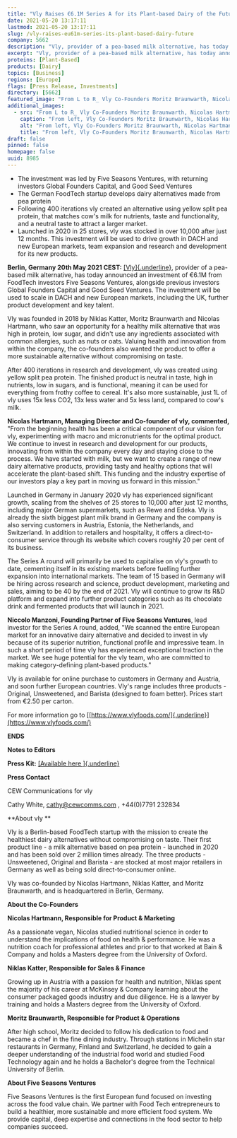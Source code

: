 ```yaml
---
title: "Vly Raises €6.1M Series A for its Plant-based Dairy of the Future"
date: 2021-05-20 13:17:11
lastmod: 2021-05-20 13:17:11
slug: /vly-raises-eu61m-series-its-plant-based-dairy-future
company: 5662
description: "Vly, provider of a pea-based milk alternative, has today announced an investment of €6.1M from FoodTech investors Five Seasons Ventures, alongside previous investors Global Founders Capital and Good Seed Ventures."
excerpt: "Vly, provider of a pea-based milk alternative, has today announced an investment of €6.1M from FoodTech investors Five Seasons Ventures, alongside previous investors Global Founders Capital and Good Seed Ventures."
proteins: [Plant-Based]
products: [Dairy]
topics: [Business]
regions: [Europe]
flags: [Press Release, Investments]
directory: [5662]
featured_image: "From L to R_ Vly Co-Founders Moritz Braunwarth, Nicolas Hartmann, Niklas Katter._0.jpg"
additional_images:
  - src: "From L to R_ Vly Co-Founders Moritz Braunwarth, Nicolas Hartmann, Niklas Katter._0.jpg"
    caption: "From left, Vly Co-Founders Moritz Braunwarth, Nicolas Hartmann, and Niklas Katter"
    alt: "From left, Vly Co-Founders Moritz Braunwarth, Nicolas Hartmann, and Niklas Katter"
    title: "From left, Vly Co-Founders Moritz Braunwarth, Nicolas Hartmann, and Niklas Katter"
draft: false
pinned: false
homepage: false
uuid: 8985
---
```

-   The investment was led by Five Seasons Ventures, with returning
    investors Global Founders Capital, and Good Seed Ventures 
-   The German FoodTech startup develops dairy alternatives made from
    pea protein
-   Following 400 iterations vly created an alternative using yellow
    split pea protein, that matches cow's milk for nutrients, taste and
    functionality, and a neutral taste to attract a larger market. 
-   Launched in 2020 in 25 stores, vly was stocked in over 10,000 after
    just 12 months. This investment will be used to drive growth in DACH
    and new European markets, team expansion and research and
    development for its new products.

**Berlin, Germany 20th May 2021 CEST:**
[[Vly]{.underline}](https://www.vlyfoods.com/), provider of a pea-based
milk alternative, has today announced an investment of €6.1M from
FoodTech investors Five Seasons Ventures, alongside previous investors
Global Founders Capital and Good Seed Ventures. The investment will be
used to scale in DACH and new European markets, including the UK,
further product development and key talent.

Vly was founded in 2018 by Niklas Katter, Moritz Braunwarth and Nicolas
Hartmann, who saw an opportunity for a healthy milk alternative that was
high in protein, low sugar, and didn't use any ingredients associated
with common allergies, such as nuts or oats. Valuing health and
innovation from within the company, the co-founders also wanted the
product to offer a more sustainable alternative without compromising on
taste.

After 400 iterations in research and development, vly was created using
yellow split pea protein. The finished product is neutral in taste, high
in nutrients, low in sugars, and is functional, meaning it can be used
for everything from frothy coffee to cereal. It's also more sustainable,
just 1L of vly uses 15x less CO2, 13x less water and 5x less land,
compared to cow's milk. 

**Nicolas Hartmann, Managing Director and Co-founder of vly,
commented,** "From the beginning health has been a critical component of
our vision for vly, experimenting with macro and micronutrients for the
optimal product. We continue to invest in research and development for
our products, innovating from within the company every day and staying
close to the process. We have started with milk, but we want to create a
range of new dairy alternative products, providing tasty and healthy
options that will accelerate the plant-based shift. This funding and the
industry expertise of our investors play a key part in moving us forward
in this mission."

Launched in Germany in January 2020 vly has experienced significant
growth, scaling from the shelves of 25 stores to 10,000 after just 12
months, including major German supermarkets, such as Rewe and Edeka. Vly
is already the sixth biggest plant milk brand in Germany and the company
is also serving customers in Austria, Estonia, the Netherlands, and
Switzerland. In addition to retailers and hospitality, it offers a
direct-to-consumer service through its website which covers roughly 20
per cent of its business.

The Series A round will primarily be used to capitalise on vly's growth
to date, cementing itself in its existing markets before fuelling
further expansion into international markets. The team of 15 based in
Germany will be hiring across research and science, product development,
marketing and sales, aiming to be 40 by the end of 2021. Vly will
continue to grow its R&D platform and expand into further product
categories such as its chocolate drink and fermented products that will
launch in 2021.

**Niccolo Manzoni, Founding Partner of Five Seasons Ventures**, lead
investor for the Series A round, added, "We scanned the entire European
market for an innovative dairy alternative and decided to invest in vly
because of its superior nutrition, functional profile and impressive
team. In such a short period of time vly has experienced exceptional
traction in the market. We see huge potential for the vly team, who are
committed to making category-defining plant-based products." 

Vly is available for online purchase to customers in Germany and
Austria, and soon further European countries. Vly's range includes three
products - Original, Unsweetened, and Barista (designed to foam better).
Prices start from €2.50 per carton. 

For more information go to
[[https://www.vlyfoods.com/]{.underline}](https://www.vlyfoods.com/)

**ENDS**

**Notes to Editors**

**Press Kit:** [[Available
here ]{.underline}](https://drive.google.com/drive/folders/1KDLJED3Uz5WZPoeVEjW_GgH0OLTeXe0v?usp=sharing)

**Press Contact**

CEW Communications for vly

Cathy White, <cathy@cewcomms.com> , +44(0)7791 232834

**About vly **

Vly is a Berlin-based FoodTech startup with the mission to create the
healthiest dairy alternatives without compromising on taste. Their first
product line - a milk alternative based on pea protein - launched in
2020 and has been sold over 2 million times already. The three
products - Unsweetened, Original and Barista - are stocked at most major
retailers in Germany as well as being sold direct-to-consumer online. 

Vly was co-founded by Nicolas Hartmann, Niklas Katter, and Moritz
Braunwarth, and is headquartered in Berlin, Germany.

**About the Co-Founders**

**Nicolas Hartmann, Responsible for Product & Marketing**

As a passionate vegan, Nicolas studied nutritional science in order to
understand the implications of food on health & performance. He was a
nutrition coach for professional athletes and prior to that worked at
Bain & Company and holds a Masters degree from the University of Oxford.

**Niklas Katter, Responsible for Sales & Finance**

Growing up in Austria with a passion for health and nutrition, Niklas
spent the majority of his career at McKinsey & Company learning about
the consumer packaged goods industry and due diligence. He is a lawyer
by training and holds a Masters degree from the University of Oxford. 

**Moritz Braunwarth, Responsible for Product & Operations**

After high school, Moritz decided to follow his dedication to food and
became a chef in the fine dining industry. Through stations in Michelin
star restaurants in Germany, Finland and Switzerland, he decided to gain
a deeper understanding of the industrial food world and studied Food
Technology again and he holds a Bachelor\'s degree from the Technical
University of Berlin.

**About Five Seasons Ventures**

Five Seasons Ventures is the first European fund focused on investing
across the food value chain. We partner with Food Tech entrepreneurs to
build a healthier, more sustainable and more efficient food system. We
provide capital, deep expertise and connections in the food sector to
help companies succeed.
